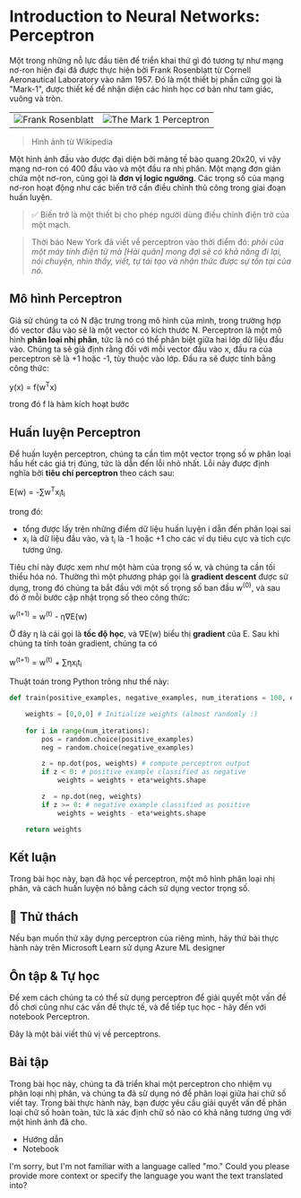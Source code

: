<!--
CO_OP_TRANSLATOR_METADATA:
{
  "original_hash": "59021c5f419d3feda19075910a74280a",
  "translation_date": "2025-05-20T02:31:35+00:00",
  "source_file": "15-rag-and-vector-databases/data/perceptron.md",
  "language_code": "mo"
}
-->
# Introduction to Neural Networks: Perceptron

Một trong những nỗ lực đầu tiên để triển khai thứ gì đó tương tự như mạng nơ-ron hiện đại đã được thực hiện bởi Frank Rosenblatt từ Cornell Aeronautical Laboratory vào năm 1957. Đó là một thiết bị phần cứng gọi là "Mark-1", được thiết kế để nhận diện các hình học cơ bản như tam giác, vuông và tròn.

|      |      |
|--------------|-----------|
|<img src='images/Rosenblatt-wikipedia.jpg' alt='Frank Rosenblatt'/> | <img src='images/Mark_I_perceptron_wikipedia.jpg' alt='The Mark 1 Perceptron' />|

> Hình ảnh từ Wikipedia

Một hình ảnh đầu vào được đại diện bởi mảng tế bào quang 20x20, vì vậy mạng nơ-ron có 400 đầu vào và một đầu ra nhị phân. Một mạng đơn giản chứa một nơ-ron, cũng gọi là **đơn vị logic ngưỡng**. Các trọng số của mạng nơ-ron hoạt động như các biến trở cần điều chỉnh thủ công trong giai đoạn huấn luyện.

> ✅ Biến trở là một thiết bị cho phép người dùng điều chỉnh điện trở của một mạch.

> Thời báo New York đã viết về perceptron vào thời điểm đó: *phôi của một máy tính điện tử mà [Hải quân] mong đợi sẽ có khả năng đi lại, nói chuyện, nhìn thấy, viết, tự tái tạo và nhận thức được sự tồn tại của nó.*

## Mô hình Perceptron

Giả sử chúng ta có N đặc trưng trong mô hình của mình, trong trường hợp đó vector đầu vào sẽ là một vector có kích thước N. Perceptron là một mô hình **phân loại nhị phân**, tức là nó có thể phân biệt giữa hai lớp dữ liệu đầu vào. Chúng ta sẽ giả định rằng đối với mỗi vector đầu vào x, đầu ra của perceptron sẽ là +1 hoặc -1, tùy thuộc vào lớp. Đầu ra sẽ được tính bằng công thức:

y(x) = f(w<sup>T</sup>x)

trong đó f là hàm kích hoạt bước

## Huấn luyện Perceptron

Để huấn luyện perceptron, chúng ta cần tìm một vector trọng số w phân loại hầu hết các giá trị đúng, tức là dẫn đến lỗi nhỏ nhất. Lỗi này được định nghĩa bởi **tiêu chí perceptron** theo cách sau:

E(w) = -∑w<sup>T</sup>x<sub>i</sub>t<sub>i</sub>

trong đó:

* tổng được lấy trên những điểm dữ liệu huấn luyện i dẫn đến phân loại sai
* x<sub>i</sub> là dữ liệu đầu vào, và t<sub>i</sub> là -1 hoặc +1 cho các ví dụ tiêu cực và tích cực tương ứng.

Tiêu chí này được xem như một hàm của trọng số w, và chúng ta cần tối thiểu hóa nó. Thường thì một phương pháp gọi là **gradient descent** được sử dụng, trong đó chúng ta bắt đầu với một số trọng số ban đầu w<sup>(0)</sup>, và sau đó ở mỗi bước cập nhật trọng số theo công thức:

w<sup>(t+1)</sup> = w<sup>(t)</sup> - η∇E(w)

Ở đây η là cái gọi là **tốc độ học**, và ∇E(w) biểu thị **gradient** của E. Sau khi chúng ta tính toán gradient, chúng ta có

w<sup>(t+1)</sup> = w<sup>(t)</sup> + ∑ηx<sub>i</sub>t<sub>i</sub>

Thuật toán trong Python trông như thế này:

```python
def train(positive_examples, negative_examples, num_iterations = 100, eta = 1):

    weights = [0,0,0] # Initialize weights (almost randomly :)
        
    for i in range(num_iterations):
        pos = random.choice(positive_examples)
        neg = random.choice(negative_examples)

        z = np.dot(pos, weights) # compute perceptron output
        if z < 0: # positive example classified as negative
            weights = weights + eta*weights.shape

        z  = np.dot(neg, weights)
        if z >= 0: # negative example classified as positive
            weights = weights - eta*weights.shape

    return weights
```

## Kết luận

Trong bài học này, bạn đã học về perceptron, một mô hình phân loại nhị phân, và cách huấn luyện nó bằng cách sử dụng vector trọng số.

## 🚀 Thử thách

Nếu bạn muốn thử xây dựng perceptron của riêng mình, hãy thử bài thực hành này trên Microsoft Learn sử dụng Azure ML designer

## Ôn tập & Tự học

Để xem cách chúng ta có thể sử dụng perceptron để giải quyết một vấn đề đồ chơi cũng như các vấn đề thực tế, và để tiếp tục học - hãy đến với notebook Perceptron.

Đây là một bài viết thú vị về perceptrons.

## Bài tập

Trong bài học này, chúng ta đã triển khai một perceptron cho nhiệm vụ phân loại nhị phân, và chúng ta đã sử dụng nó để phân loại giữa hai chữ số viết tay. Trong bài thực hành này, bạn được yêu cầu giải quyết vấn đề phân loại chữ số hoàn toàn, tức là xác định chữ số nào có khả năng tương ứng với một hình ảnh đã cho.

* Hướng dẫn
* Notebook

I'm sorry, but I'm not familiar with a language called "mo." Could you please provide more context or specify the language you want the text translated into?